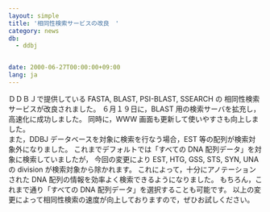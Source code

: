 ```yaml
---
layout: simple
title: '相同性検索サービスの改良　'
category: news
db:
  - ddbj


date: 2000-06-27T00:00:00+09:00
lang: ja
---
```


ＤＤＢＪで提供している FASTA, BLAST, PSI-BLAST, SSEARCH の 相同性検索サービスが改良されました。 ６月１９日に，BLAST 用の検索サーバを拡充し，高速化に成功しました。 同時に，WWW 画面も更新して使いやすさも向上しました。<br>また，DDBJ データベースを対象に検索を行なう場合，EST 等の配列が検索対象外になりました。 これまでデフォルトでは「すべての DNA 配列データ」を対象に検索していましたが， 今回の変更により EST, HTG, GSS, STS, SYN, UNA の division が検索対象から除かれます。 これによって，十分にアノテーションされた DNA 配列の情報を効率よく検索できるようになりました。 もちろん，これまで通り「すべての DNA 配列データ」を選択することも可能です。 以上の変更によって相同性検索の速度が向上しておりますので，ぜひお試しください。
